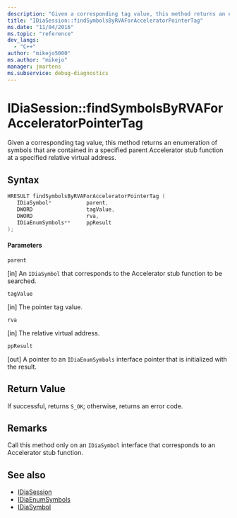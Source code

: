 ```yaml
---
description: "Given a corresponding tag value, this method returns an enumeration of symbols that are contained in a specified parent Accelerator stub function at a specified relative virtual address."
title: "IDiaSession::findSymbolsByRVAForAcceleratorPointerTag"
ms.date: "11/04/2016"
ms.topic: "reference"
dev_langs:
  - "C++"
author: "mikejo5000"
ms.author: "mikejo"
manager: jmartens
ms.subservice: debug-diagnostics
---
```

# IDiaSession::findSymbolsByRVAForAcceleratorPointerTag

Given a corresponding tag value, this method returns an enumeration of symbols that are contained in a specified parent Accelerator stub function at a specified relative virtual address.

## Syntax

```C++
HRESULT findSymbolsByRVAForAcceleratorPointerTag ( 
   IDiaSymbol*           parent,
   DWORD                 tagValue,
   DWORD                 rva,
   IDiaEnumSymbols**     ppResult
);
```

#### Parameters
 `parent`

[in] An `IDiaSymbol` that corresponds to the Accelerator stub function to be searched.

 `tagValue`

[in] The pointer tag value.

 `rva`

[in] The relative virtual address.

 `ppResult`

[out] A pointer to an `IDiaEnumSymbols` interface pointer that is initialized with the result.

## Return Value
 If successful, returns `S_OK`; otherwise, returns an error code.

## Remarks
 Call this method only on an `IDiaSymbol` interface that corresponds to an Accelerator stub function.

## See also
- [IDiaSession](../../debugger/debug-interface-access/idiasession.md)
- [IDiaEnumSymbols](../../debugger/debug-interface-access/idiaenumsymbols.md)
- [IDiaSymbol](../../debugger/debug-interface-access/idiasymbol.md)
